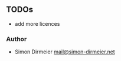 ## TODOs

* add more licences

### Author

* Simon Dirmeier <a href="mailto:mail@simon-dirmeier.net">mail@simon-dirmeier.net</a>